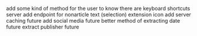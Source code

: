 add some kind of method for the user to know there are keyboard shortcuts
server add endpoint for nonarticle text (selection)
extension icon
add server caching future
add social media future
better method of extracting date future
extract publisher future
